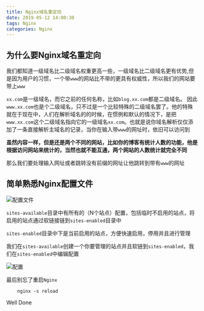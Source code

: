 ```yaml
---
title: Nginx域名重定向
date: 2019-05-12 14:00:38
tags: Nginx
categories: Nginx
---
```


## 为什么要Nginx域名重定向

我们都知道一级域名比二级域名权重更高一些，一级域名比二级域名更有优势,但是因为用户的习惯，一个带`www`的网站比不带的更具有权威性，所以我们的网站要带上`www`

`xx.com`是一级域名，而它之前的任何名称，比如`blog.xx.com`都是二级域名。 因此`www.xx.com`也是个二级域名，只不过是一个比较特殊的二级域名罢了。他的特殊就在于现在中，人们在解析域名的的时候，在惯例和默认的情况下，是把`www.xx.com`这个二级域名指向它的一级域名`xx.com`。也就是说你域名解析仅仅添加了一条直接解析主域名的记录，当你在输入带`www`的网址时，依旧可以访问到

**虽然内容一样，但是还是两个不同的网站，比如你的博客有统计人数的功能，他是根据访问网站来统计的，当然也就不能互通，两个网站的人数统计就完全不同**

那么我们要处理输入网址或者跳转没有前缀的网址让他跳转到带有`www`的网址

## 简单熟悉Nginx配置文件

![配置文件](http://blog.panxiandiao.com/20190512143105.png)

`sites-available`目录中有所有的（N个站点）配置，包括临时不启用的站点，将启用的站点通过软链接链到`sites-enabled`目录中

`sites-enabled`目录中下是当前启用的站点，方便快速启用，停用并且进行管理

我们在`sites-available`创建一个你要管理的站点并且软链到`sites-enabled`，我们在`sites-enabled`中编辑配置

![配置](http://blog.panxiandiao.com/20190512191902.png)

最后别忘了重启`Nginx`

```Linux
    nginx -s reload
```

Well Done
